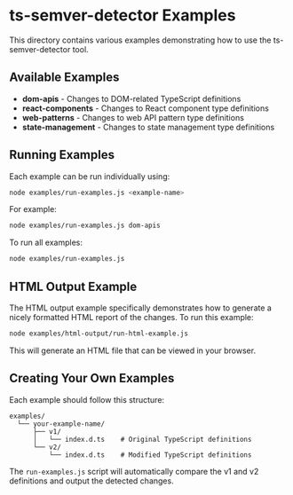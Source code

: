 # ts-semver-detector Examples

This directory contains various examples demonstrating how to use the ts-semver-detector tool.

## Available Examples

- **dom-apis** - Changes to DOM-related TypeScript definitions
- **react-components** - Changes to React component type definitions
- **web-patterns** - Changes to web API pattern type definitions
- **state-management** - Changes to state management type definitions

## Running Examples

Each example can be run individually using:

```bash
node examples/run-examples.js <example-name>
```

For example:

```bash
node examples/run-examples.js dom-apis
```

To run all examples:

```bash
node examples/run-examples.js
```

## HTML Output Example

The HTML output example specifically demonstrates how to generate a nicely formatted HTML report of the changes. To run this example:

```bash
node examples/html-output/run-html-example.js
```

This will generate an HTML file that can be viewed in your browser.

## Creating Your Own Examples

Each example should follow this structure:

```
examples/
  └── your-example-name/
      ├── v1/
      │   └── index.d.ts    # Original TypeScript definitions
      └── v2/
          └── index.d.ts    # Modified TypeScript definitions
```

The `run-examples.js` script will automatically compare the v1 and v2 definitions and output the detected changes.
